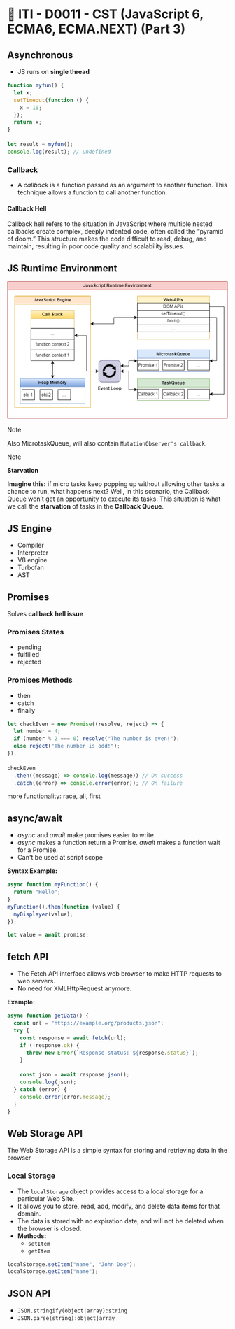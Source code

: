 # 🔖 ITI - D0011 - CST (JavaScript 6, ECMA6, ECMA.NEXT) (Part 3)

## Asynchronous

- JS runs on **single thread**

```js
function myfun() {
  let x;
  setTimeout(function () {
    x = 10;
  });
  return x;
}

let result = myfun();
console.log(result); // undefined
```

### Callback

- A *callback* is a function passed as an argument to another function. This technique allows a function to call another function.

#### Callback Hell

Callback hell refers to the situation in JavaScript where multiple nested callbacks create complex, deeply indented code, often called the “pyramid of doom.” This structure makes the code difficult to read, debug, and maintain, resulting in poor code quality and scalability issues.

## JS Runtime Environment

![JS Runtime](./imgs/pasted_image_20241217101004.png)

> [!Note]
>
> Also MicrotaskQueue, will also contain `MutationObserver's callback`.

> [!Note]
>
> **Starvation**
>
> **Imagine this:** if micro tasks keep popping up without allowing other tasks a chance to run, what happens next? Well, in this scenario, the Callback Queue won’t get an opportunity to execute its tasks. This situation is what we call the **starvation** of tasks in the **Callback Queue**.

## JS Engine

- Compiler
- Interpreter
- V8 engine
- Turbofan
- AST

## Promises

Solves **callback hell issue**

### Promises States

- pending
- fulfilled
- rejected

### Promises Methods

- then
- catch
- finally

```js
let checkEven = new Promise((resolve, reject) => {
  let number = 4;
  if (number % 2 === 0) resolve("The number is even!");
  else reject("The number is odd!");
});

checkEven
  .then((message) => console.log(message)) // On success
  .catch((error) => console.error(error)); // On failure
```

more functionality: race, all, first

## async/await

- *async* and *await* make promises easier to write.
- *async* makes a function return a Promise. *await* makes a function wait for a Promise.
- Can't be used at script scope

**Syntax Example:**

```js
async function myFunction() {
  return "Hello";
}
myFunction().then(function (value) {
  myDisplayer(value);
});
```

```js
let value = await promise;
```

## fetch API

- The Fetch API interface allows web browser to make HTTP requests to web servers.
- No need for XMLHttpRequest anymore.

**Example:**

```js
async function getData() {
  const url = "https://example.org/products.json";
  try {
    const response = await fetch(url);
    if (!response.ok) {
      throw new Error(`Response status: ${response.status}`);
    }

    const json = await response.json();
    console.log(json);
  } catch (error) {
    console.error(error.message);
  }
}
```

## Web Storage API

The Web Storage API is a simple syntax for storing and retrieving data in the browser

### Local Storage

- The `localStorage` object provides access to a local storage for a particular Web Site.
- It allows you to store, read, add, modify, and delete data items for that domain.
- The data is stored with no expiration date, and will not be deleted when the browser is closed.
- **Methods:**
  - `setItem`
  - `getItem`

```js
localStorage.setItem("name", "John Doe");
localStorage.getItem("name");
```

## JSON API

- `JSON.stringify(object|array):string`
- `JSON.parse(string):object|array`
